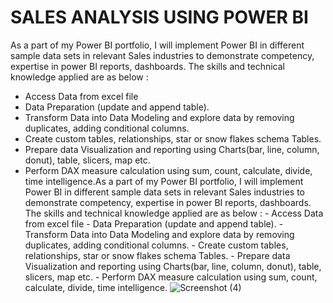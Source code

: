 # SALES ANALYSIS USING POWER BI
As a part of my Power BI portfolio, I will implement Power BI in different sample data sets in relevant Sales industries to demonstrate competency, expertise in power BI reports, dashboards. The skills and technical knowledge applied are as below :
- Access Data from excel file
- Data Preparation (update and append table).
- Transform Data into Data Modeling and explore data by removing duplicates, adding conditional columns.
- Create custom tables, relationships, star or snow flakes schema Tables.
- Prepare data Visualization and reporting using Charts(bar, line, column, donut), table, slicers, map etc.
- Perform DAX measure calculation using sum, count, calculate, divide, time intelligence.As a part of my Power BI portfolio, I will implement Power BI in different sample data sets in relevant Sales industries to demonstrate competency, expertise in power BI reports, dashboards. The skills and technical knowledge applied are as below : - Access Data from excel file - Data Preparation (update and append table). - Transform Data into Data Modeling and explore data by removing duplicates, adding conditional columns. - Create custom tables, relationships, star or snow flakes schema Tables. - Prepare data Visualization and reporting using Charts(bar, line, column, donut), table, slicers, map etc. - Perform DAX measure calculation using sum, count, calculate, divide, time intelligence.
![Screenshot (4)](https://github.com/minhducgon/POWER-BI-PROJECT/assets/121803855/774e98f1-2b11-488a-abf0-2e9969e7497c)
